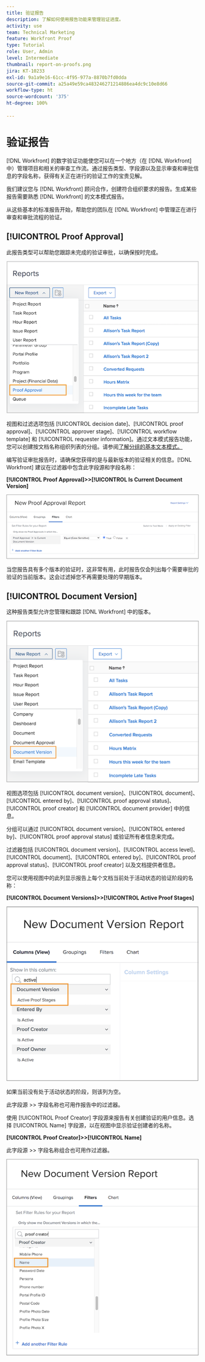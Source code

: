 ```yaml
---
title: 验证报告
description: 了解如何使用报告功能来管理验证进度。
activity: use
team: Technical Marketing
feature: Workfront Proof
type: Tutorial
role: User, Admin
level: Intermediate
thumbnail: report-on-proofs.png
jira: KT-10233
exl-id: 9a1a9e16-61cc-4f95-977a-8870b7fd0dda
source-git-commit: a25a49e59ca483246271214886ea4dc9c10e8d66
workflow-type: ht
source-wordcount: '375'
ht-degree: 100%

---
```


# 验证报告

[!DNL Workfront] 的数字验证功能使您可以在一个地方（在 [!DNL Workfront] 中）管理项目和相关的审查工作流。通过报告类型、字段源以及显示审查和审批信息的字段名称，获得有关正在进行的验证工作的宝贵见解。

我们建议您与 [!DNL Workfront] 顾问合作，创建符合组织要求的报告。生成某些报告需要熟悉 [!DNL Workfront] 的文本模式报告。

从这些基本的标准报告开始，帮助您的团队在 [!DNL Workfront] 中管理正在进行审查和审批流程的验证。

## [!UICONTROL Proof Approval]

此报告类型可以帮助您跟踪未完成的验证审批，以确保按时完成。

![从 [!UICONTROL New Report] 下拉菜单选择 [!UICONTROL Proof Approval]](assets/proof-system-setups-proof-approval-report.png)

视图和过滤选项包括 [!UICONTROL decision date]、[!UICONTROL proof approval]、[!UICONTROL approver stage]、[!UICONTROL workflow template] 和 [!UICONTROL requester information]。通过文本模式报告功能，您可以创建按文档名称组织列表的分组。请参阅[了解分组的基本文本模式。](https://experienceleague.adobe.com/docs/workfront-learn/tutorials-workfront/reporting/intermediate-reporting/basic-text-mode-for-groupings.html?lang=zh-Hans)

编写验证审批报告时，请确保您获得的是与最新版本的验证相关的信息。[!DNL Workfront] 建议在过滤器中包含此字段源和字段名称：

**[!UICONTROL Proof Approval]>>[!UICONTROL Is Current Document Version]**

![Report Builder 中的“过滤器”选项卡](assets/proof-system-setups-proof-approval-report-is-current-version.png)

当您报告具有多个版本的验证时，这非常有用，此时报告仅会列出每个需要审批的验证的当前版本。这会过滤掉您不再需要处理的早期版本。

## [!UICONTROL Document Version]

这种报告类型允许您管理和跟踪 [!DNL Workfront] 中的版本。

![从 [!UICONTROL New Report] 下拉菜单选择 [!UICONTROL Document Version]](assets/proof-system-setups-document-version-report.png)

视图选项包括 [!UICONTROL document version]、[!UICONTROL document]、[!UICONTROL entered by]、[!UICONTROL proof approval status]、[!UICONTROL proof creator] 和 [!UICONTROL document provider] 中的信息。

分组可以通过 [!UICONTROL document version]、[!UICONTROL entered by]、[!UICONTROL proof approval status] 或验证所有者信息来完成。

过滤器包括 [!UICONTROL document version]、[!UICONTROL access level]、[!UICONTROL document]、[!UICONTROL entered by]、[!UICONTROL proof approval status]、[!UICONTROL proof creator] 以及文档提供者信息。

您可以使用视图中的此列显示报告上每个文档当前处于活动状态的验证阶段的名称：

**[!UICONTROL Document Versions]>>[!UICONTROL Active Proof Stages]**

![Report Builder 中的“过滤器”选项卡](assets/proof-system-setups-active-proof-stages.png)

如果当前没有处于活动状态的阶段，则该列为空。

此字段源 >> 字段名称也可用作报告中的过滤器。

使用 [!UICONTROL Proof Creator] 字段源来报告有关创建验证的用户信息。选择 [!UICONTROL Name] 字段源，以在视图中显示验证创建者的名称。

**[!UICONTROL Proof Creator]>>[!UICONTROL Name]**

此字段源 >> 字段名称组合也可用作过滤器。

![Report Builder 中的“过滤器”选项卡](assets/proof-system-setups-proof-creator-name.png)

<!--
Learn More Icon
Learn how to create reports in [!DNL Workfront] with the Report Creation class.
Access to proofing functionality
-->
